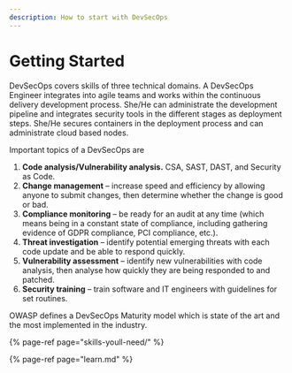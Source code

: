 ```yaml
---
description: How to start with DevSecOps
---
```


# Getting Started

DevSecOps covers skills of three technical domains. A DevSecOps Engineer integrates into agile teams and works within the continuous delivery development process. She/He can administrate the development pipeline and integrates security tools in the different stages as deployment steps. She/He secures containers in the deployment process and can administrate cloud based nodes. 

 Important topics of a DevSecOps are

1. **Code analysis/Vulnerability analysis.** CSA, SAST, DAST, and Security as Code.
2. **Change management** – increase speed and efficiency by allowing anyone to submit changes, then determine whether the change is good or bad.
3. **Compliance monitoring** – be ready for an audit at any time \(which means being in a constant state of compliance, including gathering evidence of GDPR compliance, PCI compliance, etc.\).
4. **Threat investigation** – identify potential emerging threats with each code update and be able to respond quickly.
5. **Vulnerability assessment** – identify new vulnerabilities with code analysis, then analyse how quickly they are being responded to and patched.
6. **Security training** – train software and IT engineers with guidelines for set routines.

OWASP defines a DevSecOps Maturity model which is state of the art and the most implemented ​in the industry. 

{% page-ref page="skills-youll-need/" %}

{% page-ref page="learn.md" %}







## 

